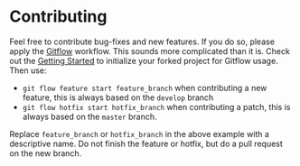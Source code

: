 # Contributing

Feel free to contribute bug-fixes and new features. If you do so, please apply the
[Gitflow](https://www.atlassian.com/git/tutorials/comparing-workflows/gitflow-workflow) workflow. This sounds more
complicated than it is. Check out
the [Getting Started](https://www.atlassian.com/git/tutorials/comparing-workflows/gitflow-workflow)
to initialize your forked project for Gitflow usage. Then use:

* `git flow feature start feature_branch` when contributing a new feature, this is always based on the `develop` branch
* `git flow hotfix start hotfix_branch` when contributing a patch, this is always based on the `master` branch.

Replace `feature_branch` or `hotfix_branch` in the above example with a descriptive name. Do not finish the feature or
hotfix, but do a pull request on the new branch.

